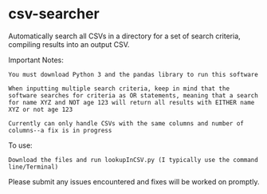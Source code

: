 # csv-searcher
Automatically search all CSVs in a directory for a set of search criteria, compiling results into an output CSV.

Important Notes:

    You must download Python 3 and the pandas library to run this software
  
    When inputting multiple search criteria, keep in mind that the software searches for criteria as OR statements, meaning that a search for name XYZ and NOT age 123 will return all results with EITHER name XYZ or not age 123
  
    Currently can only handle CSVs with the same columns and number of columns--a fix is in progress
 
To use:

    Download the files and run lookupInCSV.py (I typically use the command line/Terminal)

Please submit any issues encountered and fixes will be worked on promptly.
